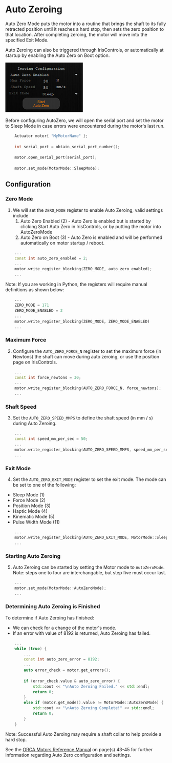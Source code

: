 # Auto Zeroing

Auto Zero Mode puts the motor into a routine that brings the shaft to its fully retracted position until it reaches a hard stop, then sets the zero position to that location. After completing zeroing, the motor will move into the specified Exit Mode. 

Auto Zeroing can also be triggered through IrisControls, or automatically at startup by enabling the Auto Zero on Boot option. 

![Auto Zeroing in IrisControls](iriscontrols_auto_zero.png)

Before configuring AutoZero, we will open the serial port and set the motor to Sleep Mode in case errors were encountered during the motor's last run.

```./main.cpp
    Actuator motor{ "MyMotorName" };

    int serial_port = obtain_serial_port_number();

    motor.open_serial_port(serial_port);

    motor.set_mode(MotorMode::SleepMode);
```


## Configuration

### Zero Mode

1. We will set the `ZERO_MODE` register to enable Auto Zeroing, valid settings include
    1. Auto Zero Enabled (2) - Auto Zero is enabled but is started by clicking Start Auto Zero in IrisControls, or by putting the motor into AutoZeroMode
    2. Auto Zero on Boot (3) - Auto Zero is enabled and will be performed automatically on motor startup / reboot.

```./main.cpp
    ...
    const int auto_zero_enabled = 2;
    ...
    motor.write_register_blocking(ZERO_MODE, auto_zero_enabled);
    ...
```

Note: If you are working in Python, the registers will require manual definitions as shown below: 

```./main.py
    ...
    ZERO_MODE = 171
    ZERO_MODE_ENABLED = 2
    ...
    motor.write_register_blocking(ZERO_MODE, ZERO_MODE_ENABLED)
    ...
```

### Maximum Force

2. Configure the `AUTO_ZERO_FORCE_N` register to set the maximum force (in Newtons) the shaft can move during auto zeroing, or use the position page on IrisControls. 

```./main.cpp
    ...
    const int force_newtons = 30;
    ...
    motor.write_register_blocking(AUTO_ZERO_FORCE_N, force_newtons);
    ...
```

### Shaft Speed

3. Set the `AUTO_ZERO_SPEED_MMPS` to define the shaft speed (in mm / s) during Auto Zeroing. 

```./main.cpp
    ...
    const int speed_mm_per_sec = 50;
    ...
    motor.write_register_blocking(AUTO_ZERO_SPEED_MMPS, speed_mm_per_sec);
    ...
```

### Exit Mode

4. Set the `AUTO_ZERO_EXIT_MODE` register to set the exit mode. The mode can be set to one of the following:
- Sleep Mode (1)
- Force Mode (2)
- Position Mode (3)
- Haptic Mode (4)
- Kinematic Mode (5)
- Pulse Width Mode (11)

```./main.cpp
    ...
    motor.write_register_blocking(AUTO_ZERO_EXIT_MODE, MotorMode::SleepMode);
    ...
```

### Starting Auto Zeroing

5. Auto Zeroing can be started by setting the Motor mode to `AutoZeroMode`. Note: steps one to four are interchangable, but step five must occur last.

```./main.cpp
    ...
    motor.set_mode(MotorMode::AutoZeroMode);
    ...
```

### Determining Auto Zeroing is Finished

To determine if Auto Zeroing has finished:
- We can check for a change of the motor's mode. 
- If an error with value of 8192 is returned, Auto Zeroing has failed.

```./main.cpp
    ...
    while (true) {
        ...
        const int auto_zero_error = 8192;
        ...
        auto error_check = motor.get_errors();

        if (error_check.value & auto_zero_error) {
            std::cout << "\nAuto Zeroing Failed." << std::endl;
            return 0;
        }
        else if (motor.get_mode().value != MotorMode::AutoZeroMode) {
            std::cout << "\nAuto Zeroing Complete!" << std::endl;
            return 0;
        }
    }
```

Note: Successful Auto Zeroing may require a shaft collar to help provide a hard stop.

See the [ORCA Motors Reference Manual](https://irisdynamics.com/hubfs/Website/Downloads/Orca/Approved/RM220115_Orca_Series_Reference_Manual.pdf?hsCtaTracking=e63573b5-0822-49c6-ab51-8fd19e3dbc2c%7C02512cb7-0bf7-4398-bf2e-2b2ceb8a6bab) on page(s) 43-45 for further information regarding Auto Zero configuration and settings.
    


  

